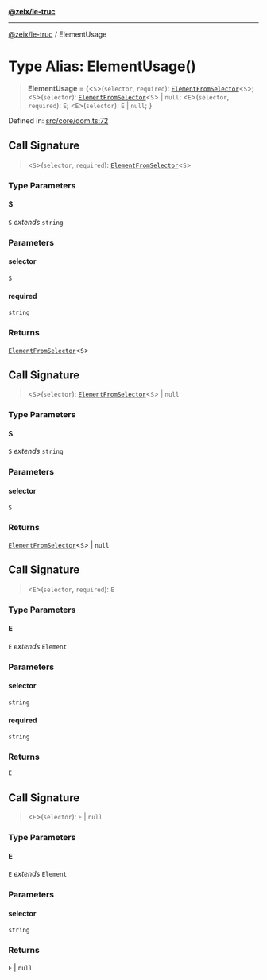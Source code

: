 [**@zeix/le-truc**](../README.md)

***

[@zeix/le-truc](../globals.md) / ElementUsage

# Type Alias: ElementUsage()

> **ElementUsage** = \{\<`S`\>(`selector`, `required`): [`ElementFromSelector`](ElementFromSelector.md)\<`S`\>; \<`S`\>(`selector`): [`ElementFromSelector`](ElementFromSelector.md)\<`S`\> \| `null`; \<`E`\>(`selector`, `required`): `E`; \<`E`\>(`selector`): `E` \| `null`; \}

Defined in: [src/core/dom.ts:72](https://github.com/zeixcom/ui-element/blob/b9ddf83c928c93d84a49a796a2342da755e4896e/src/core/dom.ts#L72)

## Call Signature

> \<`S`\>(`selector`, `required`): [`ElementFromSelector`](ElementFromSelector.md)\<`S`\>

### Type Parameters

#### S

`S` *extends* `string`

### Parameters

#### selector

`S`

#### required

`string`

### Returns

[`ElementFromSelector`](ElementFromSelector.md)\<`S`\>

## Call Signature

> \<`S`\>(`selector`): [`ElementFromSelector`](ElementFromSelector.md)\<`S`\> \| `null`

### Type Parameters

#### S

`S` *extends* `string`

### Parameters

#### selector

`S`

### Returns

[`ElementFromSelector`](ElementFromSelector.md)\<`S`\> \| `null`

## Call Signature

> \<`E`\>(`selector`, `required`): `E`

### Type Parameters

#### E

`E` *extends* `Element`

### Parameters

#### selector

`string`

#### required

`string`

### Returns

`E`

## Call Signature

> \<`E`\>(`selector`): `E` \| `null`

### Type Parameters

#### E

`E` *extends* `Element`

### Parameters

#### selector

`string`

### Returns

`E` \| `null`
